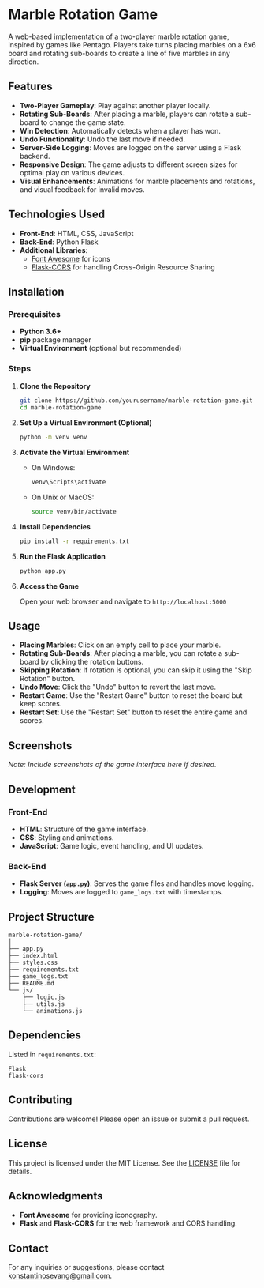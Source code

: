 # Marble Rotation Game

A web-based implementation of a two-player marble rotation game, inspired by games like Pentago. Players take turns placing marbles on a 6x6 board and rotating sub-boards to create a line of five marbles in any direction.

## Features

- **Two-Player Gameplay**: Play against another player locally.
- **Rotating Sub-Boards**: After placing a marble, players can rotate a sub-board to change the game state.
- **Win Detection**: Automatically detects when a player has won.
- **Undo Functionality**: Undo the last move if needed.
- **Server-Side Logging**: Moves are logged on the server using a Flask backend.
- **Responsive Design**: The game adjusts to different screen sizes for optimal play on various devices.
- **Visual Enhancements**: Animations for marble placements and rotations, and visual feedback for invalid moves.

## Technologies Used

- **Front-End**: HTML, CSS, JavaScript
- **Back-End**: Python Flask
- **Additional Libraries**:
  - [Font Awesome](https://fontawesome.com/) for icons
  - [Flask-CORS](https://flask-cors.readthedocs.io/) for handling Cross-Origin Resource Sharing

## Installation

### Prerequisites

- **Python 3.6+**
- **pip** package manager
- **Virtual Environment** (optional but recommended)

### Steps

1. **Clone the Repository**

   ```bash
   git clone https://github.com/yourusername/marble-rotation-game.git
   cd marble-rotation-game
   ```

2. **Set Up a Virtual Environment (Optional)**

   ```bash
   python -m venv venv
   ```

3. **Activate the Virtual Environment**

   - On Windows:

     ```bash
     venv\Scripts\activate
     ```

   - On Unix or MacOS:

     ```bash
     source venv/bin/activate
     ```

4. **Install Dependencies**

   ```bash
   pip install -r requirements.txt
   ```

5. **Run the Flask Application**

   ```bash
   python app.py
   ```

6. **Access the Game**

   Open your web browser and navigate to `http://localhost:5000`

## Usage

- **Placing Marbles**: Click on an empty cell to place your marble.
- **Rotating Sub-Boards**: After placing a marble, you can rotate a sub-board by clicking the rotation buttons.
- **Skipping Rotation**: If rotation is optional, you can skip it using the "Skip Rotation" button.
- **Undo Move**: Click the "Undo" button to revert the last move.
- **Restart Game**: Use the "Restart Game" button to reset the board but keep scores.
- **Restart Set**: Use the "Restart Set" button to reset the entire game and scores.

## Screenshots

*Note: Include screenshots of the game interface here if desired.*

## Development

### Front-End

- **HTML**: Structure of the game interface.
- **CSS**: Styling and animations.
- **JavaScript**: Game logic, event handling, and UI updates.

### Back-End

- **Flask Server (`app.py`)**: Serves the game files and handles move logging.
- **Logging**: Moves are logged to `game_logs.txt` with timestamps.

## Project Structure

```
marble-rotation-game/
│
├── app.py
├── index.html
├── styles.css
├── requirements.txt
├── game_logs.txt
├── README.md
└── js/
    ├── logic.js
    ├── utils.js
    └── animations.js
```

## Dependencies

Listed in `requirements.txt`:

```
Flask
flask-cors
```

## Contributing

Contributions are welcome! Please open an issue or submit a pull request.

## License

This project is licensed under the MIT License. See the [LICENSE](LICENSE) file for details.

## Acknowledgments

- **Font Awesome** for providing iconography.
- **Flask** and **Flask-CORS** for the web framework and CORS handling.

## Contact

For any inquiries or suggestions, please contact [konstantinosevang@gmail.com](mailto:konstantinosevang@gmail.com).

